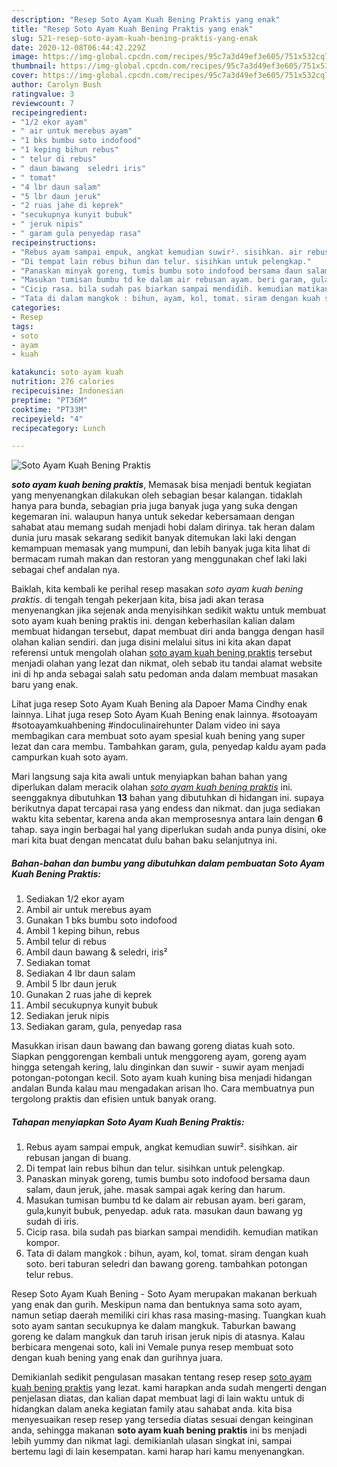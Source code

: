 ```yaml
---
description: "Resep Soto Ayam Kuah Bening Praktis yang enak"
title: "Resep Soto Ayam Kuah Bening Praktis yang enak"
slug: 521-resep-soto-ayam-kuah-bening-praktis-yang-enak
date: 2020-12-08T06:44:42.229Z
image: https://img-global.cpcdn.com/recipes/95c7a3d49ef3e605/751x532cq70/soto-ayam-kuah-bening-praktis-foto-resep-utama.jpg
thumbnail: https://img-global.cpcdn.com/recipes/95c7a3d49ef3e605/751x532cq70/soto-ayam-kuah-bening-praktis-foto-resep-utama.jpg
cover: https://img-global.cpcdn.com/recipes/95c7a3d49ef3e605/751x532cq70/soto-ayam-kuah-bening-praktis-foto-resep-utama.jpg
author: Carolyn Bush
ratingvalue: 3
reviewcount: 7
recipeingredient:
- "1/2 ekor ayam"
- " air untuk merebus ayam"
- "1 bks bumbu soto indofood"
- "1 keping bihun rebus"
- " telur di rebus"
- " daun bawang  seledri iris"
- " tomat"
- "4 lbr daun salam"
- "5 lbr daun jeruk"
- "2 ruas jahe di keprek"
- "secukupnya kunyit bubuk"
- " jeruk nipis"
- " garam gula penyedap rasa"
recipeinstructions:
- "Rebus ayam sampai empuk, angkat kemudian suwir². sisihkan. air rebusan jangan di buang."
- "Di tempat lain rebus bihun dan telur. sisihkan untuk pelengkap."
- "Panaskan minyak goreng, tumis bumbu soto indofood bersama daun salam, daun jeruk, jahe. masak sampai agak kering dan harum."
- "Masukan tumisan bumbu td ke dalam air rebusan ayam. beri garam, gula,kunyit bubuk, penyedap. aduk rata. masukan daun bawang yg sudah di iris."
- "Cicip rasa. bila sudah pas biarkan sampai mendidih. kemudian matikan kompor."
- "Tata di dalam mangkok : bihun, ayam, kol, tomat. siram dengan kuah soto. beri taburan seledri dan bawang goreng. tambahkan potongan telur rebus."
categories:
- Resep
tags:
- soto
- ayam
- kuah

katakunci: soto ayam kuah 
nutrition: 276 calories
recipecuisine: Indonesian
preptime: "PT36M"
cooktime: "PT33M"
recipeyield: "4"
recipecategory: Lunch

---
```



![Soto Ayam Kuah Bening Praktis](https://img-global.cpcdn.com/recipes/95c7a3d49ef3e605/751x532cq70/soto-ayam-kuah-bening-praktis-foto-resep-utama.jpg)

<b><i>soto ayam kuah bening praktis</i></b>, Memasak bisa menjadi bentuk kegiatan yang menyenangkan dilakukan oleh sebagian besar kalangan. tidaklah hanya para bunda, sebagian pria juga banyak juga yang suka dengan kegemaran ini. walaupun hanya untuk sekedar kebersamaan dengan sahabat atau memang sudah menjadi hobi dalam dirinya. tak heran dalam dunia juru masak sekarang sedikit banyak ditemukan laki laki dengan kemampuan memasak yang mumpuni, dan lebih banyak juga kita lihat di bermacam rumah makan dan restoran yang menggunakan chef laki laki sebagai chef andalan nya.

Baiklah, kita kembali ke perihal resep masakan <i>soto ayam kuah bening praktis</i>. di tengah tengah pekerjaan kita, bisa jadi akan terasa menyenangkan jika sejenak anda menyisihkan sedikit waktu untuk membuat soto ayam kuah bening praktis ini. dengan keberhasilan kalian dalam membuat hidangan tersebut, dapat membuat diri anda bangga dengan hasil olahan kalian sendiri. dan juga disini melalui situs ini kita akan dapat referensi untuk mengolah olahan <u>soto ayam kuah bening praktis</u> tersebut menjadi olahan yang lezat dan nikmat, oleh sebab itu tandai alamat website ini di hp anda sebagai salah satu pedoman anda dalam membuat masakan baru yang enak.

Lihat juga resep Soto Ayam Kuah Bening ala Dapoer Mama Cindhy enak lainnya. Lihat juga resep Soto Ayam Kuah Bening enak lainnya. #sotoayam #sotoayamkuahbening #indoculinairehunter Dalam video ini saya membagikan cara membuat soto ayam spesial kuah bening yang super lezat dan cara membu. Tambahkan garam, gula, penyedap kaldu ayam pada campurkan kuah soto ayam.


Mari langsung saja kita awali untuk menyiapkan bahan bahan yang diperlukan dalam meracik olahan <u><i>soto ayam kuah bening praktis</i></u> ini. seenggaknya dibutuhkan <b>13</b> bahan yang dibutuhkan di hidangan ini. supaya berikutnya dapat tercapai rasa yang endess dan nikmat. dan juga sediakan waktu kita sebentar, karena anda akan memprosesnya antara lain dengan <b>6</b> tahap. saya ingin berbagai hal yang diperlukan sudah anda punya disini, oke mari kita buat dengan mencatat dulu bahan baku selanjutnya ini.

<!--inarticleads1-->

##### Bahan-bahan dan bumbu yang dibutuhkan dalam pembuatan Soto Ayam Kuah Bening Praktis:

1. Sediakan 1/2 ekor ayam
1. Ambil  air untuk merebus ayam
1. Gunakan 1 bks bumbu soto indofood
1. Ambil 1 keping bihun, rebus
1. Ambil  telur di rebus
1. Ambil  daun bawang &amp; seledri, iris²
1. Sediakan  tomat
1. Sediakan 4 lbr daun salam
1. Ambil 5 lbr daun jeruk
1. Gunakan 2 ruas jahe di keprek
1. Ambil secukupnya kunyit bubuk
1. Sediakan  jeruk nipis
1. Sediakan  garam, gula, penyedap rasa


Masukkan irisan daun bawang dan bawang goreng diatas kuah soto. Siapkan penggorengan kembali untuk menggoreng ayam, goreng ayam hingga setengah kering, lalu dinginkan dan suwir - suwir ayam menjadi potongan-potongan kecil. Soto ayam kuah kuning bisa menjadi hidangan andalan Bunda kalau mau mengadakan arisan lho. Cara membuatnya pun tergolong praktis dan efisien untuk banyak orang. 

<!--inarticleads2-->

##### Tahapan menyiapkan Soto Ayam Kuah Bening Praktis:

1. Rebus ayam sampai empuk, angkat kemudian suwir². sisihkan. air rebusan jangan di buang.
1. Di tempat lain rebus bihun dan telur. sisihkan untuk pelengkap.
1. Panaskan minyak goreng, tumis bumbu soto indofood bersama daun salam, daun jeruk, jahe. masak sampai agak kering dan harum.
1. Masukan tumisan bumbu td ke dalam air rebusan ayam. beri garam, gula,kunyit bubuk, penyedap. aduk rata. masukan daun bawang yg sudah di iris.
1. Cicip rasa. bila sudah pas biarkan sampai mendidih. kemudian matikan kompor.
1. Tata di dalam mangkok : bihun, ayam, kol, tomat. siram dengan kuah soto. beri taburan seledri dan bawang goreng. tambahkan potongan telur rebus.


Resep Soto Ayam Kuah Bening - Soto Ayam merupakan makanan berkuah yang enak dan gurih. Meskipun nama dan bentuknya sama soto ayam, namun setiap daerah memiliki ciri khas rasa masing-masing. Tuangkan kuah soto ayam santan secukupnya ke dalam mangkuk. Taburkan bawang goreng ke dalam mangkuk dan taruh irisan jeruk nipis di atasnya. Kalau berbicara mengenai soto, kali ini Vemale punya resep membuat soto dengan kuah bening yang enak dan gurihnya juara. 

Demikianlah sedikit pengulasan masakan tentang resep resep <u>soto ayam kuah bening praktis</u> yang lezat. kami harapkan anda sudah mengerti dengan penjelasan diatas, dan kalian dapat membuat lagi di lain waktu untuk di hidangkan dalam aneka kegiatan family atau sahabat anda. kita bisa menyesuaikan resep resep yang tersedia diatas sesuai dengan keinginan anda, sehingga makanan <b>soto ayam kuah bening praktis</b> ini bs menjadi lebih yummy dan nikmat lagi. demikianlah ulasan singkat ini, sampai bertemu lagi di lain kesempatan. kami harap hari kamu menyenangkan.
